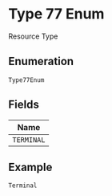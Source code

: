 
# Type 77 Enum

Resource Type

## Enumeration

`Type77Enum`

## Fields

| Name |
|  --- |
| `TERMINAL` |

## Example

```
Terminal
```

